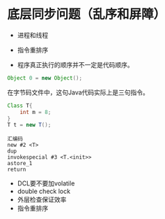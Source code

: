 # 底层同步问题（乱序和屏障）

* 进程和线程


* 指令重排序
* 程序真正执行的顺序并不一定是代码顺序。

~~~java
Object 0 = new Object();
~~~
在字节码文件中，这句Java代码实际上是三句指令。

~~~java
Class T{
    int m = 8;
}
T t = new T();
~~~

~~~
汇编码
new #2 <T>
dup
invokespecial #3 <T.<init>>
astore_1
return
~~~

* DCL要不要加volatile 
* double check lock
* 外层检查保证效率
* 指令重排序